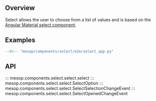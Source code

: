 ## Overview

Select allows the user to choose from a list of values and is based on the [Angular Material select component](https://material.angular.io/components/select/overview).

## Examples

```python
--8<-- "mesop/components/select/e2e/select_app.py"
```

## API

::: mesop.components.select.select.select
::: mesop.components.select.select.SelectOption
::: mesop.components.select.select.SelectSelectionChangeEvent
::: mesop.components.select.select.SelectOpenedChangeEvent
